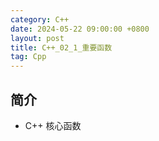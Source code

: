 ```yaml
---
category: C++
date: 2024-05-22 09:00:00 +0800
layout: post
title: C++_02_1_重要函数
tag: Cpp
---
```

## 简介

+ C++ 核心函数